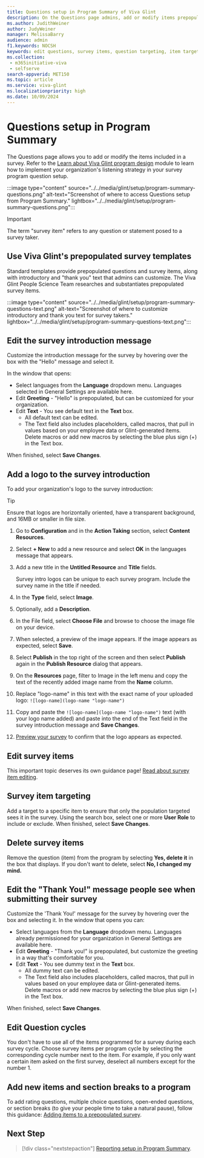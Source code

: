 ```yaml
---
title: Questions setup in Program Summary of Viva Glint
description: On the Questions page admins, add or modify items prepopulated into survey templates.
ms.author: JudithWeiner
author: JudyWeiner
manager: MelissaBarry
audience: admin
f1.keywords: NOCSH
keywords: edit questions, survey items, question targeting, item targeting
ms.collection: 
 - m365initiative-viva
 - selfserve
search-appverid: MET150
ms.topic: article
ms.service: viva-glint
ms.localizationpriority: high
ms.date: 10/09/2024
---
```


# Questions setup in Program Summary

The Questions page allows you to add or modify the items included in a survey. Refer to the [Learn about Viva Glint program design](/training/modules/viva-glint-learn-about-viva-glint-program-design) module to learn how to implement your organization's listening strategy in your survey program question setup.

:::image type="content" source="../../media/glint/setup/program-summary-questions.png" alt-text="Screenshot of where to access Questions setup from Program Summary." lightbox="../../media/glint/setup/program-summary-questions.png":::

> [!IMPORTANT]
> The term "survey item" refers to any question or statement posed to a survey taker.

## Use Viva Glint's prepopulated survey templates

Standard templates provide prepopulated questions and survey items, along with introductory and "thank you" text that admins can customize. The Viva Glint People Science Team researches and substantiates prepopulated survey items.

:::image type="content" source="../../media/glint/setup/program-summary-questions-text.png" alt-text="Screenshot of where to customize introductory and thank you text for survey takers." lightbox="../../media/glint/setup/program-summary-questions-text.png":::

## Edit the survey introduction message

Customize the introduction message for the survey by hovering over the box with the "Hello" message and select it. 

In the window that opens:
- Select languages from the **Language** dropdown menu. Languages selected in General Settings are available here.
- Edit **Greeting** - "Hello" is prepopulated, but can be customized for your organization.
- Edit **Text** - You see default text in the **Text** box.
  - All default text can be edited.
  - The Text field also includes placeholders, called macros, that pull in values based on your employee data or Glint-generated items. Delete macros or add new macros by selecting the blue plus sign (+) in the Text box.

When finished, select **Save Changes**.

## Add a logo to the survey introduction

To add your organization's logo to the survey introduction:

> [!TIP]
> Ensure that logos are horizontally oriented, have a transparent background, and 16MB or smaller in file size.

1. Go to **Configuration** and in the **Action Taking** section, select **Content Resources**.
1. Select **+ New** to add a new resource and select **OK** in the languages message that appears.
1. Add a new title in the **Untitled Resource** and **Title** fields.

   Survey intro logos can be unique to each survey program. Include the survey name in the title if needed.

1. In the **Type** field, select **Image**.
1. Optionally, add a **Description**.
1. In the File field, select **Choose File** and browse to choose the image file on your device.
1. When selected, a preview of the image appears. If the image appears as expected, select **Save**.
1. Select **Publish** in the top right of the screen and then select **Publish** again in the **Publish Resource** dialog that appears.
1. On the **Resources** page, filter to Image in the left menu and copy the text of the recently added image name from the **Name** column.
1. Replace "logo-name" in this text with the exact name of your uploaded logo: `![logo-name](logo-name "logo-name")`
1. Copy and paste the `![logo-name](logo-name "logo-name")` text (with your logo name added) and paste into the end of the Text field in the survey introduction message and **Save Changes**.
1. [Preview your survey](/viva/glint/setup/preview-manage-enable-engage-programs) to confirm that the logo appears as expected.

## Edit survey items

This important topic deserves its own guidance page! [Read about survey item editing](/viva/glint/setup/question-edit).

## Survey item targeting

Add a target to a specific item to ensure that only the population targeted sees it in the survey. Using the search box, select one or more **User Role** to include or exclude. 
When finished, select **Save Changes**.

## Delete survey items

Remove the question (item) from the program by selecting **Yes, delete it** in the box that displays. If you don't want to delete, select **No, I changed my mind.**

## Edit the "Thank You!" message people see when submitting their survey

Customize the 'Thank You!' message for the survey by hovering over the box and selecting it. In the window that opens you can:

- Select languages from the **Language** dropdown menu. Languages already permissioned for your organization in General Settings are available here.
- Edit **Greeting** - "Thank you!" is prepopulated, but customize the greeting in a way that's comfortable for you. 
- Edit **Text** - You see dummy text in the **Text** box.
  - All dummy text can be edited.
  - The Text field also includes placeholders, called macros, that pull in values based on your employee data or Glint-generated items. Delete macros or add new macros by selecting the blue plus sign (+) in the Text box.

When finished, select **Save Changes**.

## Edit Question cycles

You don't have to use all of the items programmed for a survey during each survey cycle. Choose survey items per program cycle by selecting the corresponding cycle number next to the item. For example, if you only want a certain item asked on the first survey, deselect all numbers except for the number 1.

## Add new items and section breaks to a program

To add rating questions, multiple choice questions, open-ended questions, or section breaks (to give your people time to take a natural pause), follow this guidance: [Adding items to a prepopulated survey](viva/glint/setup/add-new-questions).

## Next Step
> [!div class="nextstepaction"]
> [Reporting setup in Program Summary](viva/glint/setup/reporting-setup).



